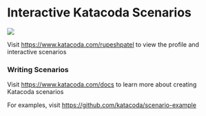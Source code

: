 # Interactive Katacoda Scenarios

[![](http://shields.katacoda.com/katacoda/rupeshpatel/count.svg)](https://www.katacoda.com/rupeshpatel "Get your profile on Katacoda.com")

Visit https://www.katacoda.com/rupeshpatel to view the profile and interactive scenarios

### Writing Scenarios
Visit https://www.katacoda.com/docs to learn more about creating Katacoda scenarios

For examples, visit https://github.com/katacoda/scenario-example
